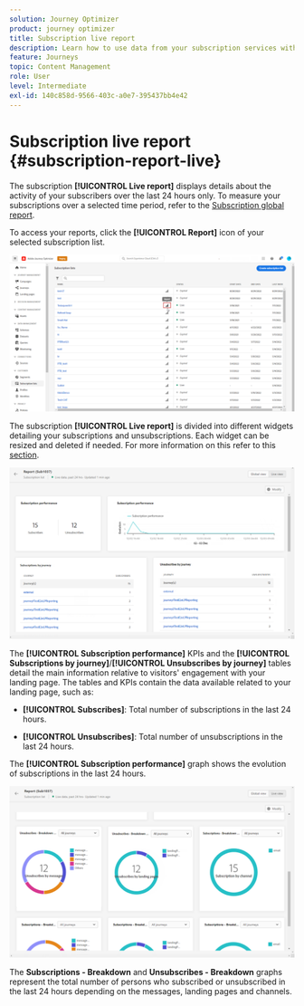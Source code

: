 ```yaml
---
solution: Journey Optimizer
product: journey optimizer
title: Subscription live report
description: Learn how to use data from your subscription services with the Subscription live report
feature: Journeys
topic: Content Management
role: User
level: Intermediate
exl-id: 140c858d-9566-403c-a0e7-395437bb4e42
---
```

# Subscription live report {#subscription-report-live}

The subscription **[!UICONTROL Live report]** displays details about the activity of your subscribers over the last 24 hours only. To measure your subscriptions over a selected time period, refer to the [Subscription global report](subscription-report-global.md).

To access your reports, click the **[!UICONTROL Report]** icon of your selected subscription list.

![](assets/subscription_report_7.png)

The subscription **[!UICONTROL Live report]** is divided into different widgets detailing your subscriptions and unsubscriptions. Each widget can be resized and deleted if needed. For more information on this refer to this [section](live-report.md).

![](assets/subscription_report_3.png)

The **[!UICONTROL Subscription performance]** KPIs and the **[!UICONTROL Subscriptions by journey]**/**[!UICONTROL Unsubscribes by journey]** tables detail the main information relative to visitors' engagement with your landing page. The tables and KPIs contain the data available related to your landing page, such as:

* **[!UICONTROL Subscribes]**: Total number of subscriptions in the last 24 hours.

* **[!UICONTROL Unsubscribes]**: Total number of unsubscriptions in the last 24 hours.

The **[!UICONTROL Subscription performance]** graph shows the evolution of subscriptions in the last 24 hours.

![](assets/subscription_report_4.png)

The **Subscriptions - Breakdown** and **Unsubscribes - Breakdown** graphs represent the total number of persons who subscribed or unsubscribed in the last 24 hours depending on the messages, landing pages and channels.
